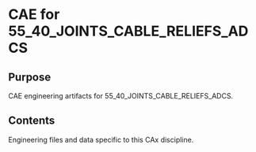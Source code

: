 # CAE for 55_40_JOINTS_CABLE_RELIEFS_ADCS

## Purpose
CAE engineering artifacts for 55_40_JOINTS_CABLE_RELIEFS_ADCS.

## Contents
Engineering files and data specific to this CAx discipline.
